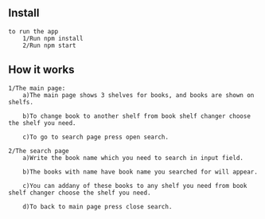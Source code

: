 ## Install
    to run the app
        1/Run npm install
        2/Run npm start

## How it works
    1/The main page: 
        a)The main page shows 3 shelves for books, and books are shown on shelfs.
        
        b)To change book to another shelf from book shelf changer choose the shelf you need.

        c)To go to search page press open search.

    2/The search page
        a)Write the book name which you need to search in input field.
        
        b)The books with name have book name you searched for will appear.
        
        c)You can addany of these books to any shelf you need from book shelf changer choose the shelf you need.

        d)To back to main page press close search.